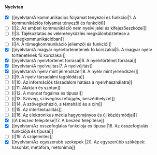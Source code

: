 #### Nyelvtan
- [x] [[nyelvtan/A kommunikacios folyamat tenyezoi es funkcioi|1. A kommunikációs folyamat tényezői és funkciói]]
- [ ] [[|2. Az emberi kommunikáció nem nyelvi jelei és kifejezőeszközei]]
- [ ] [[|3. Tájékoztatás és véleményközlés megkülönböztetése a tömegkommunikációban]]
- [ ] [[|4. A tömegkommunikáció jellemzői és funkciói]]
- [x] [[nyelvtan/A magyar nyelvtortenetenek fo korszakai|5. A magyar nyelv történetének fő korszakai]]
- [x] [[nyelvtan/A nyelvtortenet forrasai|6. A nyelvtörténet forrásai]]
- [x] [[nyelvtan/A nyelvujitas|7. A nyelvújítás]]
- [x] [[nyelvtan/A nyelv mint jelrendszer|8. A nyelv mint jelrendszer]]
- [ ] [[|9. A nyelv társadalmi tagolódása]]
- [ ] [[|10. Az információs társadalom hatása a nyelvhasználatra]]
- [ ] [[|11. Alaktan és szótan]]
- [ ] [[|12. A mondat fogalma és típusai]]
- [ ] [[|13. Szöveg, szövegösszefüggés, beszédhelyzet]]
- [ ] [[|14. A szövegkohézió, a témaháló és a cím]]
- [ ] [[|15. Az intertextualitás]]
- [ ] [[|16. Az elektronikus média hagyományos és új közlésmódjai]]
- [x] [[A beszed felepitese|17. A beszéd felépítése]]
- [x] [[nyelvtan/Az osszefoglalas funkcioja es tipusai|18. Az összefoglalás funkciója és típusai]]
- [ ] [[|19. A szójelentés]]
- [x] [[nyelvtan/Az egyszerubb szokepek |20. Az egyszerűbb szóképek: hasonlat, metafora, metonímia]]